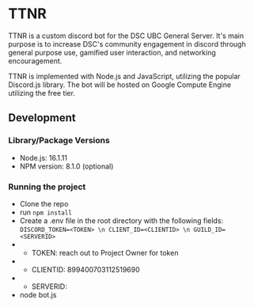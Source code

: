 # TTNR
TTNR is a custom discord bot for the DSC UBC General Server. It's main purpose is to increase DSC's community engagement in discord through general purpose use, gamified user interaction, and networking encouragement.

TTNR is implemented with Node.js and JavaScript, utilizing the popular Discord.js library. The bot will be hosted on Google Compute Engine utilizing the free tier.

## Development

### Library/Package Versions

- Node.js: 16.1.11
- NPM version: 8.1.0 (optional)

###  Running the project

- Clone the repo
- run `npm install`
- Create a .env file in the root directory with the following fields: `DISCORD_TOKEN=<TOKEN> \n CLIENT_ID=<CLIENTID> \n GUILD_ID=<SERVERID>`
- - TOKEN: reach out to Project Owner for token
- - CLIENTID: 899400703112519690
- - SERVERID:
- node bot.js
